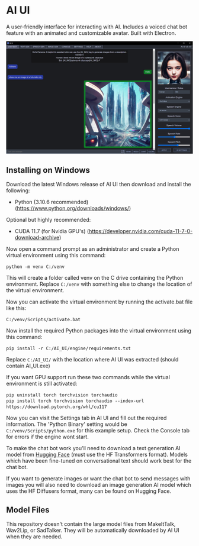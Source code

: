 # AI UI

A user-friendly interface for interacting with AI. Includes a voiced chat bot feature with an animated and customizable avatar. Built with Electron.

![AI UI Screenshot](./img/screenshot.jpg)

## Installing on Windows

Download the latest Windows release of AI UI then download and install the following:

- Python (3.10.6 recommended) (https://www.python.org/downloads/windows/)

Optional but highly recommended:
- CUDA 11.7 (for Nvidia GPU's) (https://developer.nvidia.com/cuda-11-7-0-download-archive)

Now open a command prompt as an administrator and create a Python virtual environment using this command:
```
python -m venv C:/venv
```
This will create a folder called venv on the C drive containing the Python environment.
Replace `C:/venv` with something else to change the location of the virtual environment.

Now you can activate the virtual environment by running the activate.bat file like this:
```
C:/venv/Scripts/activate.bat
```
Now install the required Python packages into the virtual environment using this command:
```
pip install -r C:/AI_UI/engine/requirements.txt
```
Replace `C:/AI_UI/` with the location where AI UI was extracted (should contain AI_UI.exe)

If you want GPU support run these two commands while the virtual environment is still activated:
```
pip uninstall torch torchvision torchaudio
pip install torch torchvision torchaudio --index-url https://download.pytorch.org/whl/cu117
```

Now you can visit the Settings tab in AI UI and fill out the required information. The 'Python Binary' setting would be `C:/venv/Scripts/python.exe` for this example setup. Check the Console tab for errors if the engine wont start.

To make the chat bot work you'll need to download a text generation AI model from [Hugging Face](https://huggingface.co/) (must use the HF Transformers format). Models which have been fine-tuned on conversational text should work best for the chat bot.

If you want to generate images or want the chat bot to send messages with images you will also need to download an image generation AI model which uses the HF Diffusers format, many can be found on Hugging Face.

## Model Files

This repository doesn't contain the large model files from MakeItTalk, Wav2Lip, or SadTalker. They will be automatically downloaded by AI UI when they are needed.